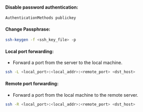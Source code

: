 #### Disable password authentication:
```
AuthenticationMethods publickey
```

#### Change Passphrase:
```bash
ssh-keygen -f <ssh_key_file> -p
```

#### Local port forwarding:
- Forward a port from the server to the local machine.
```bash
ssh -L <local_port>:<local_addr>:<remote_port> <dst_host>
```

#### Remote port forwarding:
- Forward a port from the local machine to the remote server.
```bash
ssh -R <local_port>:<local_addr>:<remote_port> <dst_host>
```

